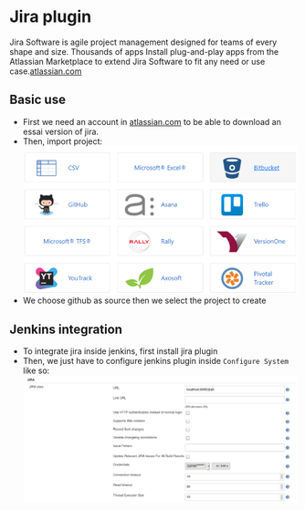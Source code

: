 # Jira plugin

Jira Software is agile project management designed for teams of every shape and size. Thousands of apps Install plug-and-play apps from the Atlassian Marketplace to extend Jira Software to fit any need or use case.[atlassian.com]

## Basic use
- First we need an account in [atlassian.com](https://atlassian.com) to be able to download an essai version of jira.
- Then, import project:
![](images/jira/img_jira_01.png)
- We choose github as source then we select the project to create

## Jenkins integration
- To integrate jira inside jenkins, first install jira plugin
- Then, we just have to configure jenkins plugin inside `Configure System` like so:
![](images/jira/img_jira_02.png)

[atlassian.com]: (https://www.atlassian.com/software/jira)
